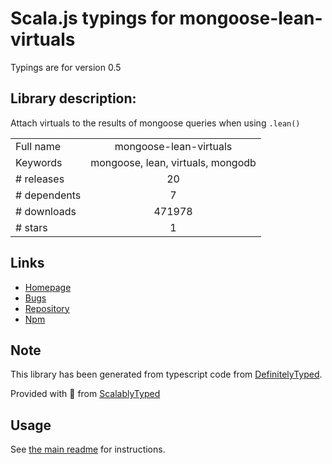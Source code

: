
# Scala.js typings for mongoose-lean-virtuals

Typings are for version 0.5

## Library description:
Attach virtuals to the results of mongoose queries when using `.lean()`

|                    |                 |
| ------------------ | :-------------: |
| Full name          | mongoose-lean-virtuals |
| Keywords           | mongoose, lean, virtuals, mongodb |
| # releases         | 20 |
| # dependents       | 7 |
| # downloads        | 471978 |
| # stars            | 1 |

## Links
- [Homepage](https://github.com/vkarpov15/mongoose-lean-virtuals)
- [Bugs](https://github.com/vkarpov15/mongoose-lean-virtuals/issues)
- [Repository](https://github.com/vkarpov15/mongoose-lean-virtuals)
- [Npm](https://www.npmjs.com/package/mongoose-lean-virtuals)
    


## Note
This library has been generated from typescript code from [DefinitelyTyped](https://definitelytyped.org).

Provided with :purple_heart: from [ScalablyTyped](https://github.com/oyvindberg/ScalablyTyped)

## Usage
See [the main readme](../../readme.md) for instructions.


